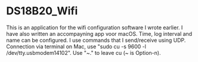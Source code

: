 # DS18B20_Wifi
This is an application for the wifi configuration software I wrote earlier. I have also
written an accompayning app voor macOS. Time, log interval and name can be configured. I
use commands that I send/receive using UDP.
Connection via terminal on Mac, use "sudo cu -s 9600 -l /dev/tty.usbmodem14102". Use "<span>&#126;</span>." to 
leave cu (~ is Option-n).
